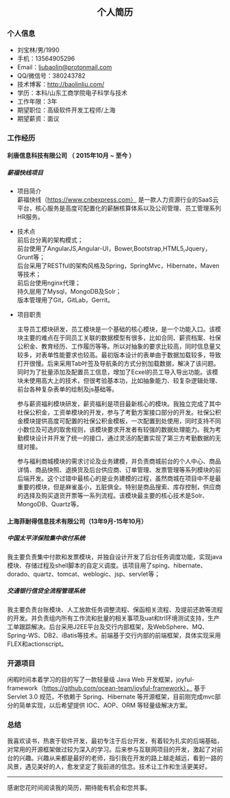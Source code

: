 ## <center>个人简历</center>

### 个人信息

* 刘宝林/男/1990
* 手机：13564905296
* Email：liubaolin@protonmail.com
* QQ/微信号：380243782
* 技术博客：http://baolinliu.com/
* 学历：本科/山东工商学院电子科学与技术
* 工作年限：3年
* 期望职位：高级软件开发工程师/上海
* 期望薪资：面议

### 工作经历

#### 利唐信息科技有限公司 （ 2015年10月 ~ 至今 ）

##### 薪福快线项目
* 项目简介     
  薪福快线（https://www.cnbexpress.com） 是一款人力资源行业的SaaS云平台，核心服务是高度可配置化的薪酬核算体系以及公司管理、员工管理系列HR服务。

* 技术点    
  前后台分离的架构模式；    
  前台使用了AngularJS,Angular-UI，Bower,Bootstrap,HTML5,Jquery，Grunt等；  
  后台采用了RESTful的架构风格及Spring，SpringMvc，Hibernate，Maven等技术；    
  前后台使用nginx代理；     
  持久层用了Mysql，MongoDB及Solr；      
  版本管理用了Git，GitLab，Gerrit。

* 项目职责

  主导员工模块研发，员工模块是一个基础的核心模块，是一个功能入口。该模块主要的难点在于同员工关联的数据模型有很多，比如合同、薪资档案、社保公积金、教育经历、工作履历等等。所以对抽象的要求比较高，同时信息量又较多，对表单性能要求也较高。最初版本设计的表单由于数据加载较多，导致打开很慢。后来采用Tab叶签及导航条的方式分别加载数据，解决了该问题。同时为了批量添加及配置员工信息，增加了Ecxel的员工导入导出功能。该模块未使用高大上的技术，但很考验基本功，比如抽象能力、较复杂逻辑处理、前台各种复杂表单的绘制及js基础等。

  参与薪资福利模块研发，薪资福利是项目最新核心的模块。我独立完成了其中社保公积金，工资单模块的开发，参与了考勤方案接口部分的开发。社保公积金模块提供高度可配置的社保公积金模板，一次配置到处使用，同时支持不同小数位及可选的取舍规则，该模块要求开发者有较强的数据处理能力。我为考勤模块设计并开发了统一的接口，通过灵活的配置实现了第三方考勤数据的无缝对接。

  参与福利商城模块的需求讨论及业务建模，并负责商城前台的个人中心、商品详情、商品快照、退换货及后台供应商、订单管理、发票管理等系列模块的前后端开发。这个过错中最核心的是业务建模的过程，虽然商城在项目中不是最重要的模块，但是麻雀虽小，五脏俱全。特别是商品搜索、库存控制，供应商的选择及购买退货开票等一系列流程。该模块最主要的核心技术是Solr、MongoDB、Quartz等。


#### 上海菲耐得信息技术有限公司（13年9月-15年10月）     

##### 中国太平洋保险集中收付系统

我主要负责集中付款和发票模块，并独自设计开发了后台任务调度功能，实现java模块、存储过程及shell脚本的自定义调度。该项目用了sping、hibernate、dorado、quartz、tomcat、weblogic、jsp、servlet等；

##### 交通银行信贷全流程管理系统

  我主要负责台账模块、人工放款任务调整流程、保函相关流程、及提前还款等流程的开发。并负责组内所有工作流和批量的相关事项及uat和trl环境测试支持，生产工单跟踪解决。后台采用J2EE平台及交行内部框架，及WebSphere、MQ、Spring-WS、DB2、iBatis等技术。前端基于交行内部的前端框架，具体实现采用FLEX和actionscript。

### 开源项目

闲暇时间本着学习的目的写了一款轻量级 Java Web 开发框架，joyful-framework（https://github.com/ocean-team/joyful-framework）， 基于Servlet 3.0 规范，不依赖于 Spring、Hibernate 等开源框架，目前刚完成mvc部分的简单实现，以后希望提供 IOC、AOP、ORM 等轻量级解决方案。

### 总结    

我喜欢读书，热衷于软件开发，最初专注于后台开发，有着较为扎实的后端基础，对常用的开源框架做过较为深入的学习。后来参与互联网项目的开发，激起了对前台的兴趣。兴趣从来都是最好的老师，指引我在开发的路上越走越远，看到一路的风景，遇见美好的人，愈发坚定了我前进的信念。技术让工作和生活更美好。

---
感谢您花时间阅读我的简历，期待能有机会和您共事。
